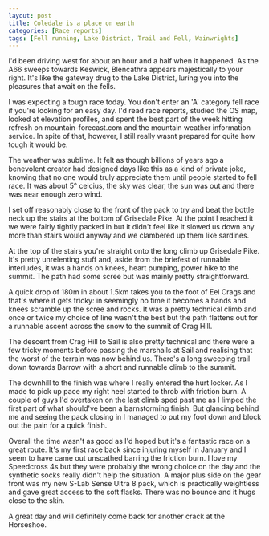 ```yaml
---
layout: post
title: Coledale is a place on earth
categories: [Race reports]
tags: [Fell running, Lake District, Trail and Fell, Wainwrights]
---
```


I'd been driving west for about an hour and a half when it happened. As the A66 sweeps towards Keswick, Blencathra appears majestically to your right. It's like the gateway drug to the Lake District, luring you into the pleasures that await on the fells.

I was expecting a tough race today. You don't enter an 'A' category fell race if you're looking for an easy day. I'd read race reports, studied the OS map, looked at elevation profiles, and spent the best part of the week hitting refresh on mountain-forecast.com and the mountain weather information service. In spite of that, however, I still really wasnt prepared for quite how tough it would be.

The weather was sublime. It felt as though billions of years ago a benevolent creator had designed days like this as a kind of private joke, knowing that no one would truly appreciate them until people started to fell race. It was about 5&#176; celcius, the sky was clear, the sun was out and there was near enough zero wind. 

I set off reasonably close to the front of the pack to try and beat the bottle neck up the stairs at the bottom of Grisedale Pike. At the point I reached it we were fairly tightly packed in but it didn't feel like it slowed us down any more than stairs would anyway and we clambered up them like sardines. 

At the top of the stairs you're straight onto the long climb up Grisedale Pike. It's pretty unrelenting stuff and, aside from the briefest of runnable interludes, it was a hands on knees, heart pumping, power hike to the summit. The path had some scree but was mainly pretty straightforward. 

A quick drop of 180m in about 1.5km takes you to the foot of Eel Crags and that's where it gets tricky: in seemingly no time it becomes a hands and knees scramble up the scree and rocks. It was a pretty technical climb and once or twice my choice of line wasn't the best but the path flattens out for a runnable ascent across the snow to the summit of Crag Hill.

The descent from Crag Hill to Sail is also pretty technical and there were a few tricky moments before passing the marshalls at Sail and realising that the worst of the terrain was now behind us. There's a long sweeping trail down towards Barrow with a short and runnable climb to the summit.

The downhill to the finish was where I really entered the hurt locker. As I made to pick up pace my right heel started to throb with friction burn. A couple of guys I'd overtaken on the last climb sped past me as I limped the first part of what should've been a barnstorming finish. But glancing behind me and seeing the pack closing in I managed to put my foot down and block out the pain for a quick finish.

Overall the time wasn't as good as I'd hoped but it's a fantastic race on a great route. It's my first race back since injuring myself in January and I seem to have came out unscathed barring the friction burn. I love my Speedcross 4s but they were probably the wrong choice on the day and the synthetic socks really didn't help the situation. A major plus side on the gear front was my new S-Lab Sense Ultra 8 pack, which is practically weightless and gave great access to the soft flasks. There was no bounce and it hugs close to the skin.

A great day and will definitely come back for another crack at the Horseshoe. 
